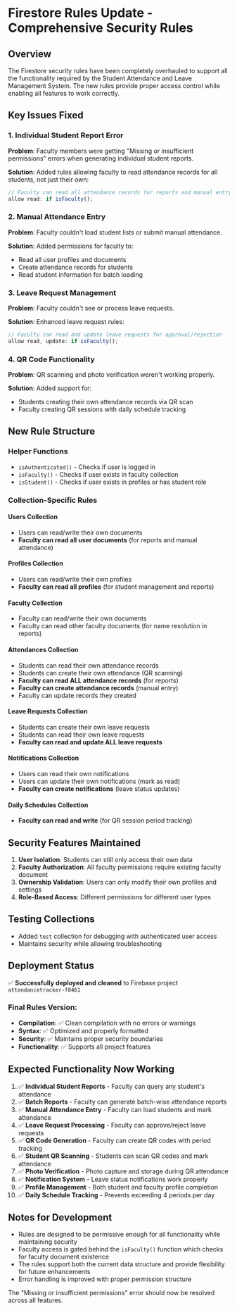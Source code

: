 # Firestore Rules Update - Comprehensive Security Rules

## Overview
The Firestore security rules have been completely overhauled to support all the functionality required by the Student Attendance and Leave Management System. The new rules provide proper access control while enabling all features to work correctly.

## Key Issues Fixed

### 1. **Individual Student Report Error**
**Problem**: Faculty members were getting "Missing or insufficient permissions" errors when generating individual student reports.

**Solution**: Added rules allowing faculty to read attendance records for all students, not just their own:
```javascript
// Faculty can read all attendance records for reports and manual entry verification
allow read: if isFaculty();
```

### 2. **Manual Attendance Entry**
**Problem**: Faculty couldn't load student lists or submit manual attendance.

**Solution**: Added permissions for faculty to:
- Read all user profiles and documents
- Create attendance records for students
- Read student information for batch loading

### 3. **Leave Request Management**
**Problem**: Faculty couldn't see or process leave requests.

**Solution**: Enhanced leave request rules:
```javascript
// Faculty can read and update leave requests for approval/rejection
allow read, update: if isFaculty();
```

### 4. **QR Code Functionality**
**Problem**: QR scanning and photo verification weren't working properly.

**Solution**: Added support for:
- Students creating their own attendance records via QR scan
- Faculty creating QR sessions with daily schedule tracking

## New Rule Structure

### Helper Functions
- `isAuthenticated()` - Checks if user is logged in
- `isFaculty()` - Checks if user exists in faculty collection
- `isStudent()` - Checks if user exists in profiles or has student role

### Collection-Specific Rules

#### **Users Collection**
- Users can read/write their own documents
- **Faculty can read all user documents** (for reports and manual attendance)

#### **Profiles Collection**
- Users can read/write their own profiles
- **Faculty can read all profiles** (for student management and reports)

#### **Faculty Collection**
- Faculty can read/write their own documents
- Faculty can read other faculty documents (for name resolution in reports)

#### **Attendances Collection**
- Students can read their own attendance records
- Students can create their own attendance (QR scanning)
- **Faculty can read ALL attendance records** (for reports)
- **Faculty can create attendance records** (manual entry)
- Faculty can update records they created

#### **Leave Requests Collection**
- Students can create their own leave requests
- Students can read their own leave requests
- **Faculty can read and update ALL leave requests**

#### **Notifications Collection**
- Users can read their own notifications
- Users can update their own notifications (mark as read)
- **Faculty can create notifications** (leave status updates)

#### **Daily Schedules Collection**
- **Faculty can read and write** (for QR session period tracking)

## Security Features Maintained

1. **User Isolation**: Students can still only access their own data
2. **Faculty Authorization**: All faculty permissions require existing faculty document
3. **Ownership Validation**: Users can only modify their own profiles and settings
4. **Role-Based Access**: Different permissions for different user types

## Testing Collections
- Added `test` collection for debugging with authenticated user access
- Maintains security while allowing troubleshooting

## Deployment Status
✅ **Successfully deployed and cleaned** to Firebase project `attendancetracker-f8461`

### Final Rules Version:
- **Compilation**: ✅ Clean compilation with no errors or warnings
- **Syntax**: ✅ Optimized and properly formatted
- **Security**: ✅ Maintains proper security boundaries
- **Functionality**: ✅ Supports all project features

## Expected Functionality Now Working

1. ✅ **Individual Student Reports** - Faculty can query any student's attendance
2. ✅ **Batch Reports** - Faculty can generate batch-wise attendance reports  
3. ✅ **Manual Attendance Entry** - Faculty can load students and mark attendance
4. ✅ **Leave Request Processing** - Faculty can approve/reject leave requests
5. ✅ **QR Code Generation** - Faculty can create QR codes with period tracking
6. ✅ **Student QR Scanning** - Students can scan QR codes and mark attendance
7. ✅ **Photo Verification** - Photo capture and storage during QR attendance
8. ✅ **Notification System** - Leave status notifications work properly
9. ✅ **Profile Management** - Both student and faculty profile completion
10. ✅ **Daily Schedule Tracking** - Prevents exceeding 4 periods per day

## Notes for Development

- Rules are designed to be permissive enough for all functionality while maintaining security
- Faculty access is gated behind the `isFaculty()` function which checks for faculty document existence
- The rules support both the current data structure and provide flexibility for future enhancements
- Error handling is improved with proper permission structure

The "Missing or insufficient permissions" error should now be resolved across all features.

